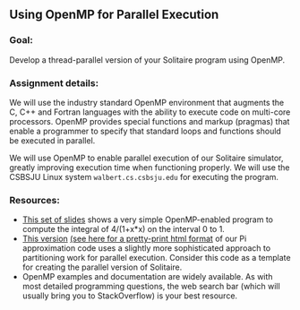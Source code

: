 ## Using OpenMP for Parallel Execution

### Goal:

Develop a thread-parallel version of your Solitaire program using OpenMP.

### Assignment details:

We will use the industry standard OpenMP environment that augments the C, C++ and Fortran languages with the ability to execute code on multi-core processors.  OpenMP provides special functions and markup (pragmas) that enable a programmer to specify that standard loops and functions should be executed in parallel.

We will use OpenMP to enable parallel execution of our Solitaire simulator, greatly improving execution time when functioning properly.  We will use the CSBSJU Linux system ``walbert.cs.csbsju.edu`` for executing the program.

### Resources:
- [This set of slides](https://maherou.github.io/files/CS317/BriefOpenMP.pdf) shows a very simple OpenMP-enabled program to compute the integral of 4/(1+x*x) on the interval 0 to 1.
- [This version](https://maherou.github.io/files/CS317/mypi_omp.cpp) [(see here for a pretty-print html format](https://maherou.github.io/files/CS317/mypi_omp.cpp.html) of our Pi approximation code uses a slightly more sophisticated approach to partitioning work for parallel execution.  Consider this code as a template for creating the parallel version of Solitaire.
- OpenMP examples and documentation are widely available.  As with most detailed programming questions, the web search bar (which will usually bring you to StackOverflow) is your best resource.
